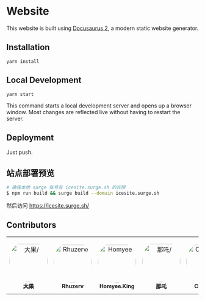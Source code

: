# Website

This website is built using [Docusaurus 2](https://docusaurus.io/), a modern static website generator.

## Installation

```console
yarn install
```

## Local Development

```console
yarn start
```

This command starts a local development server and opens up a browser window. Most changes are reflected live without having to restart the server.

## Deployment

Just push.

## 站点部署预览

```bash
# 确保本地 surge 账号有 icesite.surge.sh 的权限
$ npm run build && surge build --domain icesite.surge.sh
```

然后访问 https://icesite.surge.sh/
## Contributors

<table>
<tr>
    <td align="center" style="word-wrap: break-word; width: 150.0; height: 150.0">
        <a href=https://github.com/imsobear>
            <img src=https://avatars.githubusercontent.com/u/2505411?v=4 width="100;"  style="border-radius:50%;align-items:center;justify-content:center;overflow:hidden;padding-top:10px" alt=大果/>
            <br />
            <sub style="font-size:14px"><b>大果</b></sub>
        </a>
    </td>
    <td align="center" style="word-wrap: break-word; width: 150.0; height: 150.0">
        <a href=https://github.com/FuzzyFade>
            <img src=https://avatars.githubusercontent.com/u/25416941?v=4 width="100;"  style="border-radius:50%;align-items:center;justify-content:center;overflow:hidden;padding-top:10px" alt=Rhuzerv/>
            <br />
            <sub style="font-size:14px"><b>Rhuzerv</b></sub>
        </a>
    </td>
    <td align="center" style="word-wrap: break-word; width: 150.0; height: 150.0">
        <a href=https://github.com/HomyeeKing>
            <img src=https://avatars.githubusercontent.com/u/49113249?v=4 width="100;"  style="border-radius:50%;align-items:center;justify-content:center;overflow:hidden;padding-top:10px" alt=Homyee King/>
            <br />
            <sub style="font-size:14px"><b>Homyee King</b></sub>
        </a>
    </td>
    <td align="center" style="word-wrap: break-word; width: 150.0; height: 150.0">
        <a href=https://github.com/maoxiaoke>
            <img src=https://avatars.githubusercontent.com/u/13417006?v=4 width="100;"  style="border-radius:50%;align-items:center;justify-content:center;overflow:hidden;padding-top:10px" alt=那吒/>
            <br />
            <sub style="font-size:14px"><b>那吒</b></sub>
        </a>
    </td>
    <td align="center" style="word-wrap: break-word; width: 150.0; height: 150.0">
        <a href=https://github.com/ClarkXia>
            <img src=https://avatars.githubusercontent.com/u/4219965?v=4 width="100;"  style="border-radius:50%;align-items:center;justify-content:center;overflow:hidden;padding-top:10px" alt=ClarkXia/>
            <br />
            <sub style="font-size:14px"><b>ClarkXia</b></sub>
        </a>
    </td>
</tr>
</table>

